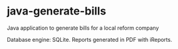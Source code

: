 # java-generate-bills
Java application to generate bills for a local reform company

Database engine: SQLite.
Reports generated in PDF with iReports.

